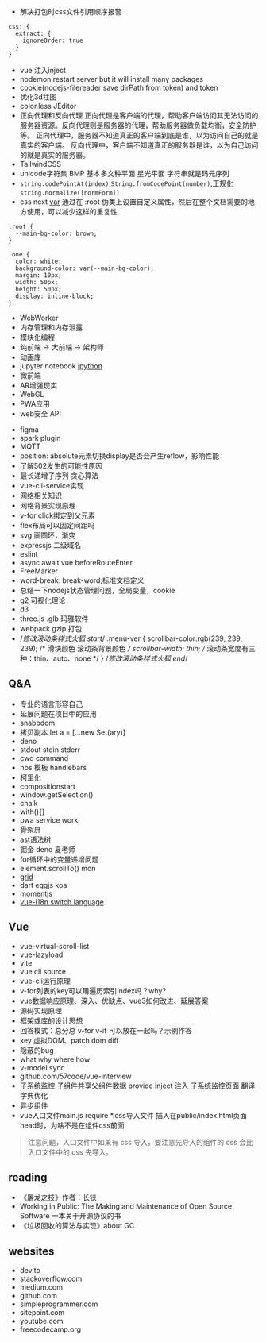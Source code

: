* 解决打包时css文件引用顺序报警
```
css: {
  extract: {
    ignoreOrder: true
  }
}
```
* vue 注入inject
* nodemon restart server but it will install many packages
* cookie(nodejs-filereader save dirPath from token) and token
* 优化3d柱图
* color.less JEditor
* 正向代理和反向代理
正向代理是客户端的代理，帮助客户端访问其无法访问的服务器资源。反向代理则是服务器的代理，帮助服务器做负载均衡，安全防护等。
正向代理中，服务器不知道真正的客户端到底是谁，以为访问自己的就是真实的客户端。
反向代理中，客户端不知道真正的服务器是谁，以为自己访问的就是真实的服务器。
* TailwindCSS
* unicode字符集 BMP 基本多文种平面 星光平面 字符串就是码元序列
* `string.codePointAt(index)`,`String.fromCodePoint(number)`,正规化`string.normalize([normForm])`
* css next [var](https://developer.mozilla.org/zh-CN/docs/Web/CSS/var())
通过在 :root 伪类上设置自定义属性，然后在整个文档需要的地方使用，可以减少这样的重复性
```
:root {
  --main-bg-color: brown;
}

.one {
  color: white;
  background-color: var(--main-bg-color);
  margin: 10px;
  width: 50px;
  height: 50px;
  display: inline-block;
}
```

* WebWorker
* 内存管理和内存泄露
* 模块化编程
* 纯前端 -> 大前端 -> 架构师
* 动画库
* jupyter notebook [ipython](https://ipython.org/)
* 微前端
* AR增强现实
* WebGL
* PWA应用
* web安全 API
- figma
- spark plugin
- MQTT
- position: absolute元素切换display是否会产生reflow，影响性能
- 了解502发生的可能性原因
- 最长递增子序列 贪心算法
- vue-cli-service实现
- 网络相关知识
- 网格背景实现原理
- v-for click绑定到父元素
- flex布局可以固定间距吗
- svg 画圆环，渐变
- expressjs 二级域名
- eslint
- async await vue beforeRouteEnter
- FreeMarker
- word-break: break-word;标准文档定义
- 总结一下nodejs状态管理问题，全局变量，cookie
- g2 可视化理论
- d3
- three.js .glb 玛雅软件
- webpack gzip 打包
- /*修改滚动条样式火狐 start*/
.menu-ver {
  scrollbar-color:rgb(239, 239, 239); /* 滑块颜色  滚动条背景颜色 */
  scrollbar-width: thin; /* 滚动条宽度有三种：thin、auto、none */
}
/*修改滚动条样式火狐 end*/

## Q&A
- 专业的语言形容自己
- 延展问题在项目中的应用
- snabbdom
- 拷贝副本 let a = [...new Set(ary)]
- deno
- stdout stdin stderr
- cwd command
- hbs 模板 handlebars
- 柯里化
- compositionstart
- window.getSelection()
- chalk
- with(){}
- pwa service work
- 骨架屏
- ast语法树
- 掘金 deno 夏老师
- for循环中的变量递增问题
- element.scrollTo() mdn
- [grid](https://www.joomlashack.com/blog/tutorials/center-and-align-items-in-css-grid/)
- dart eggjs koa
- [momentjs](https://momentjs.com/docs/#/parsing/string-format/)
- [vue-i18n switch language](https://www.programmersought.com/article/72734289888/)

## Vue
- vue-virtual-scroll-list
- vue-lazyload
- vite
- vue cli source
- vue-cli运行原理
- v-for列表的key可以用遍历索引index吗？why?
- vue数据响应原理、深入、优缺点、vue3如何改进、延展答案
- 源码实现原理
- 框架或库的设计思想
- 回答模式：总分总 v-for v-if 可以放在一起吗？示例作答
- key 虚拟DOM、patch dom diff
- 隐蔽的bug
- what why where how
- v-model sync
- github.com/57code/vue-interview
- 子系统监控 子组件共享父组件数据 provide inject 注入 子系统监控页面 翻译字典优化
- 异步组件
- vue入口文件main.js require *.css导入文件 插入在public/index.html页面head时，为啥不是在组件css前面
> 注意问题，入口文件中如果有 css 导入，要注意先导入的组件的 css 会比入口文件中的 css 先导入。

## reading
- 《屠龙之技》作者：长铗
- Working in Public: The Making and Maintenance of Open Source Software  一本关于开源协议的书
- 《垃圾回收的算法与实现》about GC

## websites
- dev.to
- stackoverflow.com
- medium.com
- github.com
- simpleprogrammer.com
- sitepoint.com
- youtube.com
- freecodecamp.org